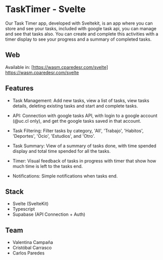 # TaskTimer - Svelte

Our Task Timer app, developed with Sveltekit, is an app where you can store and see your tasks, included with google task api, you can manage and see that tasks also. You can create and complete this activities with a timer display to see your progress and a summary of completed tasks. 

## Web
Available in: [https://wasm.cparedesr.com/svelte] https://wasm.cparedesr.com/svelte

## Features
- Task Management: Add new tasks, view a list of tasks, view tasks details, deleting existing tasks and start and complete tasks.

- API: Connection with google tasks API, with login to a google account (@uc.cl only), and get the google tasks saved in that account. 

- Task Filtering: Filter tasks by category, 'All', 'Trabajo', 'Habitos', 'Deportes', 'Ocio', 'Estudios', and 'Otro'.

- Task Summary: View of a summary of tasks done, with time spended display and total time spended for all the tasks.

- Timer: Visual feedback of tasks in progress with timer that show how much time is left to the tasks end.

- Notifications: Simple notifications when tasks end.

## Stack

- Svelte (SvelteKit)
- Typescript
- Supabase (API Connection + Auth)

## Team

- Valentina Campaña
- Cristóbal Carrasco
- Carlos Paredes

